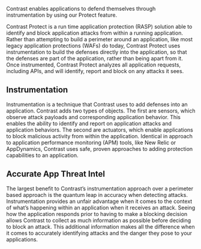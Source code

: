 <!--
title: "Continuous Protection"
description: "Overview of continuous protection"
tags: "protection how it works continuous"
-->

Contrast enables applications to defend themselves through instrumentation by using our Protect feature.

Contrast Protect is a run time application protection (RASP) solution able to identify and block application attacks from within a running application. Rather than attempting to build a perimeter around an application, like most legacy application protections (WAFs) do today, Contrast Protect uses instrumentation to build the defenses directly into the application, so that the defenses are part of the application, rather than being apart from it. Once instrumented, Contrast Protect analyzes all application requests, including APIs, and will identify, report and block on any attacks it sees.

## Instrumentation
Instrumentation is a technique that Contrast uses to add defenses into an application.  Contrast adds two types of objects. The first are sensors, which observe attack payloads and corresponding application behavior. This enables the ability to identify and report on application attacks and application behaviors.  The second are actuators, which enable applications to block malicious activity from within the application.  Identical in approach to application performance monitoring (APM) tools, like New Relic or AppDynamics, Contrast uses safe, proven approaches to adding protection capabilities to an application.

## Accurate App Threat Intel
The largest benefit to Contrast’s instrumentation approach over a perimeter based approach is the quantum leap in accuracy when detecting attacks. Instrumentation provides an unfair advantage when it comes to the context of what’s happening within an application when it receives an attack. Seeing how the application responds prior to having to make a blocking decision allows Contrast to collect as much information as possible before deciding to block an attack. This additional information makes all the difference when it comes to accurately identifying attacks and the danger they pose to your applications.
